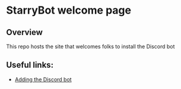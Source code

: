# StarryBot welcome page

## Overview

This repo hosts the site that welcomes folks to install the Discord bot

## Useful links:

- [Adding the Discord bot](https://discord.com/oauth2/authorize?client_id=911363833925349456&scope=bot&permissions=8)
